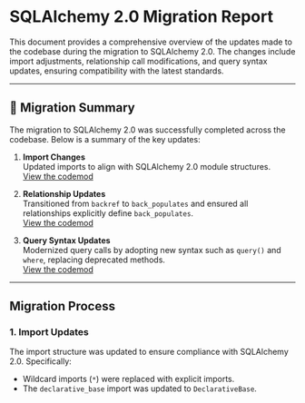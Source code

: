 # SQLAlchemy 2.0 Migration Report

This document provides a comprehensive overview of the updates made to the codebase during the migration to SQLAlchemy 2.0. The changes include import adjustments, relationship call modifications, and query syntax updates, ensuring compatibility with the latest standards.

---

## 🎉 Migration Summary

The migration to SQLAlchemy 2.0 was successfully completed across the codebase. Below is a summary of the key updates:

1. **Import Changes**  
   Updated imports to align with SQLAlchemy 2.0 module structures.  
   [View the codemod](https://www.codegen.sh/search/6506?skillType=codemod)

2. **Relationship Updates**  
   Transitioned from `backref` to `back_populates` and ensured all relationships explicitly define `back_populates`.  
   [View the codemod](https://www.codegen.sh/search/6510?skillType=codemod)

3. **Query Syntax Updates**  
   Modernized query calls by adopting new syntax such as `query()` and `where`, replacing deprecated methods.  
   [View the codemod](https://www.codegen.sh/search/6510?skillType=codemod)

---

## Migration Process

### 1. Import Updates

The import structure was updated to ensure compliance with SQLAlchemy 2.0. Specifically:

- Wildcard imports (`*`) were replaced with explicit imports.
- The `declarative_base` import was updated to `DeclarativeBase`.
